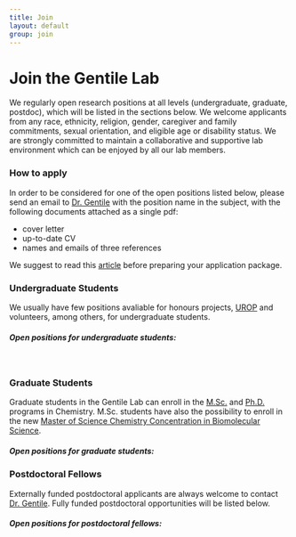 ```yaml
---
title: Join
layout: default
group: join
---
```


# Join the Gentile Lab
We regularly open research positions at all levels (undergraduate, graduate, postdoc), which will be listed in the sections below. We welcome applicants from any race, ethnicity, religion, gender, caregiver and family commitments, sexual orientation, and eligible age or disability status. We are strongly committed to maintain a collaborative and supportive lab environment which can be enjoyed by all our lab members.

### How to apply
In order to be considered for one of the open positions listed below, please send an email to [Dr. Gentile](https://gentile-lab.github.io/contact/) with the position name in the subject, with the following documents attached as a single pdf:

- cover letter
- up-to-date CV
- names and emails of three references

We suggest to read this [article](https://www.nature.com/articles/d41586-023-00786-8) before preparing your application package.

###  Undergraduate Students
We usually have few positions avaliable for honours projects, [UROP](https://www.uottawa.ca/research-innovation/sites/g/files/bhrskd326/files/2022-08/IREX%20Guidelines%20-%20UROP%202022-23_2.pdf) and volunteers, among others, for undergraduate students.

##### Open positions for undergraduate students:

<br>

### Graduate Students
Graduate students in the Gentile Lab can enroll in the [M.Sc.](https://catalogue.uottawa.ca/en/graduate/master-science-chemistry/) and [Ph.D.](https://catalogue.uottawa.ca/en/graduate/doctorate-philosophy-chemistry/)  programs in Chemistry. M.Sc. students have also the possibility to enroll in the new [Master of Science Chemistry Concentration in Biomolecular Science](https://catalogue.uottawa.ca/en/graduate/master-science-chemistry-concentration-biomolecular-science).

<h5><a id="grad-pos">Open positions for graduate students:</a></h5>

### Postdoctoral Fellows
Externally funded postdoctoral applicants are always welcome to contact [Dr. Gentile](https://gentile-lab.github.io/contact/). Fully funded postdoctoral opportunities will be listed below.

##### Open positions for postdoctoral fellows:

<br>

